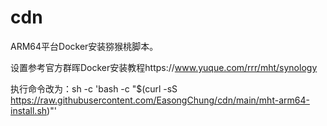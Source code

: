 # cdn
ARM64平台Docker安装猕猴桃脚本。

设置参考官方群晖Docker安装教程https://www.yuque.com/rrr/mht/synology

执行命令改为：sh -c 'bash -c "$(curl -sS https://raw.githubusercontent.com/EasongChung/cdn/main/mht-arm64-install.sh)"'

